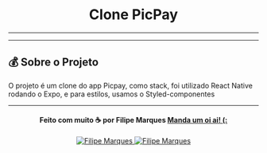 <h1 align="center">
  Clone PicPay
</h1>



---

---

## :moneybag: Sobre o Projeto

O projeto é um clone do app Picpay, como stack, foi utilizado React Native rodando o Expo, e para estilos, usamos o Styled-componentes

---

<h4 align="center">
  Feito com muito ☕ por Filipe Marques <a href="mailto:filipenmarques1@gmail.com">Manda um oi ai! (:</a>
</h4>

<p align="center">
  <a href="https://www.linkedin.com/in/filipenmarques1/">
    <img alt="Filipe Marques" src="https://img.shields.io/badge/LinkedIn-filipeNMarques-0e76a8?style=flat&logoColor=white&logo=linkedin">
  </a>
  <a href="https://twitter.com/filipeNMarques">
    <img alt="Filipe Marques" src="https://img.shields.io/twitter/follow/filipeNMarques?style=flat&logoColor=white&logo=Twitter">
  </a>
</p>
